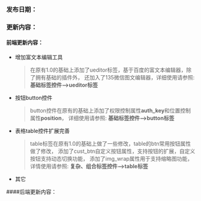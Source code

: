 ### 发布日期：

### 更新内容：

#### 前端更新内容：

* 增加富文本编辑工具
    > 在原有1.0的基础上添加了ueditor标签，基于百度的富文本编辑器，除了拥有基础的插件外，
    > 还加入了135微信图文编辑器，详细使用请参照:   **基础标签控件-->ueditor标签**
* 按钮button控件
    >button控件在原有的基础上添加了权限控制属性**auth_key**和位置控制属性**position**，
    >详细使用请参照: **基础标签控件-->button标签**
* 表格table控件扩展完善
    > table标签在原有1.0的基础上做了一些修改，table的btn常用按钮属性做了修改，
    > 添加了cust_btn自定义按钮属性，支持按钮的扩展，自定义按钮支持动态切换功能，
    > 添加了img_wrap属性用于支持缩略图功能，详情使用请参照: **复杂、组合标签控件-->table标签**


* 其它

####后端更新内容：



